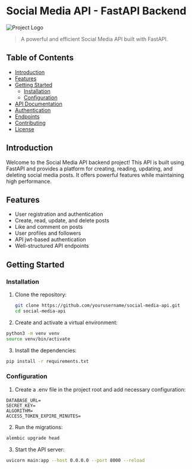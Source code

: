 # Social Media API - FastAPI Backend

![Project Logo](path_to_your_logo.png)

> A powerful and efficient Social Media API built with FastAPI.

## Table of Contents

- [Introduction](#introduction)
- [Features](#features)
- [Getting Started](#getting-started)
  - [Installation](#installation)
  - [Configuration](#configuration)
- [API Documentation](#api-documentation)
- [Authentication](#authentication)
- [Endpoints](#endpoints)
- [Contributing](#contributing)
- [License](#license)

## Introduction

Welcome to the Social Media API backend project! This API is built using FastAPI and provides a platform for creating, reading, updating, and deleting social media posts. It offers powerful features while maintaining high performance.

## Features

- User registration and authentication
- Create, read, update, and delete posts
- Like and comment on posts
- User profiles and followers
- API jwt-based authentication
- Well-structured API endpoints

## Getting Started

### Installation

1. Clone the repository:

   ```bash
   git clone https://github.com/yourusername/social-media-api.git
   cd social-media-api

2. Create and activate a virtual environment:

```bash
python3 -m venv venv
source venv/bin/activate
```

3. Install the dependencies:

```bash
pip install -r requirements.txt
```

### Configuration
1. Create a .env file in the project root and add necessary configuration:

```env
DATABASE_URL=
SECRET_KEY=
ALGORITHM=
ACCESS_TOKEN_EXPIRE_MINUTES=
```
2. Run the migrations:
```bash
alembic upgrade head
```
3. Start the API server:
```bash
uvicorn main:app --host 0.0.0.0 --port 8000 --reload
```
